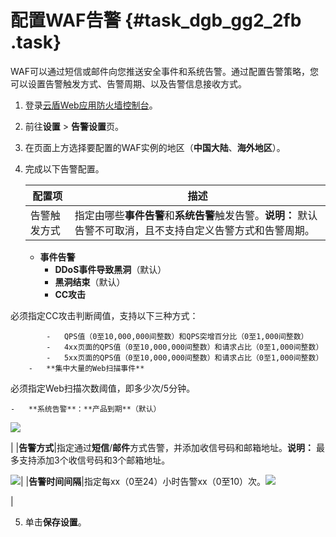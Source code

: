 # 配置WAF告警 {#task_dgb_gg2_2fb .task}

WAF可以通过短信或邮件向您推送安全事件和系统告警。通过配置告警策略，您可以设置告警触发方式、告警周期、以及告警信息接收方式。

1.  登录[云盾Web应用防火墙控制台](https://yundun.console.aliyun.com/?p=waf)。 
2.  前往**设置** \> **告警设置**页。 
3.  在页面上方选择要配置的WAF实例的地区（**中国大陆**、**海外地区**）。 
4.  完成以下告警配置。 

    |配置项|描述|
    |---|--|
    |告警触发方式|指定由哪些**事件告警**和**系统告警**触发告警。**说明：** 默认告警不可取消，且不支持自定义告警方式和告警周期。

    -   **事件告警**
        -   **DDoS事件导致黑洞**（默认）
        -   **黑洞结束**（默认）
        -   **CC攻击**

必须指定CC攻击判断阈值，支持以下三种方式：

            -   QPS值（0至10,000,000间整数）和QPS突增百分比（0至1,000间整数）
            -   4xx页面的QPS值（0至10,000,000间整数）和请求占比（0至1,000间整数）
            -   5xx页面的QPS值（0至10,000,000间整数）和请求占比（0至1,000间整数）
        -   **集中大量的Web扫描事件**

必须指定Web扫描次数阈值，即多少次/5分钟。

    -   **系统告警**：**产品到期**（默认）
![](http://static-aliyun-doc.oss-cn-hangzhou.aliyuncs.com/assets/img/21456/153717600912067_zh-CN.png)

|
    |**告警方式**|指定通过**短信**/**邮件**方式告警，并添加收信号码和邮箱地址。**说明：** 最多支持添加3个收信号码和3个邮箱地址。

![](http://static-aliyun-doc.oss-cn-hangzhou.aliyuncs.com/assets/img/21456/153717600912068_zh-CN.png)|
    |**告警时间间隔**|指定每xx（0至24）小时告警xx（0至10）次。![](http://static-aliyun-doc.oss-cn-hangzhou.aliyuncs.com/assets/img/21456/153717600912069_zh-CN.png)

|

5.  单击**保存设置**。 

